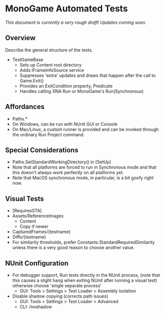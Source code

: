 # MonoGame Automated Tests

*This document is currently a very rough draft!  Updates coming soon.*

## Overview

Describe the general structure of the tests.
- TestGameBase
  - Sets up Content root directory
  - Adds IFrameInfoSource service
  - Suppresses 'extra' updates and draws that happen after the call to
    Game.Exit()
  - Provides an ExitCondition property, Predicate<FrameInfo>
  - Handles calling XNA Run or MonoGame's Run(Synchronous)

## Affordances

- Paths.\*
- On Windows, can be run with NUnit GUI or Console
- On Mac/Linux, a custom runner is provided and can be invoked through
  the ordinary Run Project command.

## Special Considerations

- Paths.SetStandardWorkingDirectory() in [SetUp]
- Note that all platforms are forced to run in Synchronous mode and
  that this doesn't always work perfectly on all platforms yet.
- Note that MacOS synchronous mode, in particular, is a bit goofy right
  now.

## Visual Tests

- [RequiresSTA]
- Assets/ReferenceImages
  - Content
  - Copy if newer
- CapturedFrames/{testname}
- Diffs/{testname}
- For similarity thresholds, prefer Constants.StandardRequiredSimilarity
  unless there is a very good reason to choose another value.

## NUnit Configuration

- For debugger support, Run tests directly in the NUnit process, (note
  that this causes a slight hang when exiting NUnit after running a
  visual test) otherwise choose 'single separate process'
  - GUI: Tools > Settings > Test Loader > Assembly Isolation
- Disable shadow copying (corrects path issues)
  - GUI: Tools > Settings > Test Loader > Advanced
  - CLI: /noshadow
